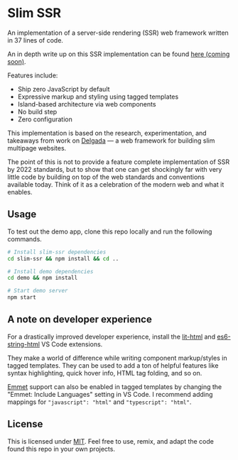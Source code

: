 # Slim SSR

An implementation of a server-side rendering (SSR) web framework written in 37 lines of code.

An in depth write up on this SSR implementation can be found [here (coming soon)](https://hawkticehurst.com/writing/an-ssr-framework-in-37-lines-of-code).

Features include:

- Ship zero JavaScript by default
- Expressive markup and styling using tagged templates
- Island-based architecture via web components
- No build step
- Zero configuration

This implementation is based on the research, experimentation, and takeaways from work on [Delgada](https://delgada.dev) –– a web framework for building slim multipage websites.

The point of this is not to provide a feature complete implementation of SSR by 2022 standards, but to show that one can get shockingly far with very little code by building on top of the web standards and conventions available today. Think of it as a celebration of the modern web and what it enables.

## Usage

To test out the demo app, clone this repo locally and run the following commands.

```bash
# Install slim-ssr dependencies
cd slim-ssr && npm install && cd ..

# Install demo dependencies
cd demo && npm install

# Start demo server
npm start
```

## A note on developer experience

For a drastically improved developer experience, install the [lit-html](https://marketplace.visualstudio.com/items?itemName=bierner.lit-html) and [es6-string-html](https://marketplace.visualstudio.com/items?itemName=Tobermory.es6-string-html) VS Code extensions. 

They make a world of difference while writing component markup/styles in tagged templates. They can be used to add a ton of helpful features like syntax highlighting, quick hover info, HTML tag folding, and so on.

[Emmet](https://emmet.io/) support can also be enabled in tagged templates by changing the "Emmet: Include Languages" setting in VS Code. I recommend adding mappings for `"javascript": "html"` and `"typescript": "html"`.

## License

This is licensed under [MIT](./LICENSE). Feel free to use, remix, and adapt the code found this repo in your own projects.
